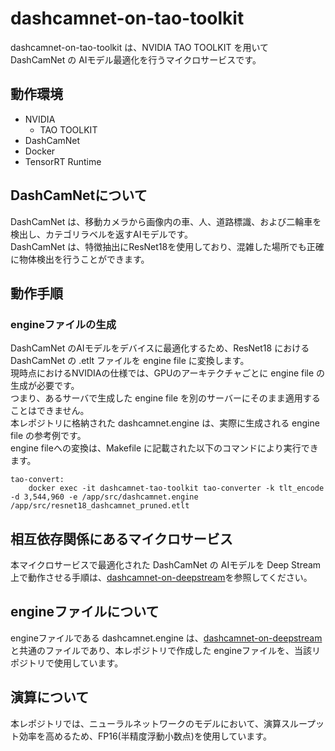 # dashcamnet-on-tao-toolkit
dashcamnet-on-tao-toolkit は、NVIDIA TAO TOOLKIT を用いて DashCamNet の AIモデル最適化を行うマイクロサービスです。  

## 動作環境
- NVIDIA 
    - TAO TOOLKIT
- DashCamNet
- Docker
- TensorRT Runtime

## DashCamNetについて
DashCamNet は、移動カメラから画像内の車、人、道路標識、および二輪車を検出し、カテゴリラベルを返すAIモデルです。  
DashCamNet は、特徴抽出にResNet18を使用しており、混雑した場所でも正確に物体検出を行うことができます。

## 動作手順

### engineファイルの生成
DashCamNet のAIモデルをデバイスに最適化するため、ResNet18 における DashCamNet の .etlt ファイルを engine file に変換します。  
現時点におけるNVIDIAの仕様では、GPUのアーキテクチャごとに engine file の生成が必要です。   
つまり、あるサーバで生成した engine file を別のサーバーにそのまま適用することはできません。  
本レポジトリに格納された dashcamnet.engine は、実際に生成される engine file の参考例です。  
engine fileへの変換は、Makefile に記載された以下のコマンドにより実行できます。

```
tao-convert:
	docker exec -it dashcamnet-tao-toolkit tao-converter -k tlt_encode -d 3,544,960 -e /app/src/dashcamnet.engine /app/src/resnet18_dashcamnet_pruned.etlt 
```

## 相互依存関係にあるマイクロサービス  
本マイクロサービスで最適化された DashCamNet の AIモデルを Deep Stream 上で動作させる手順は、[dashcamnet-on-deepstream](https://github.com/latonaio/dashcamnet-on-deepstream)を参照してください。  

## engineファイルについて
engineファイルである dashcamnet.engine は、[dashcamnet-on-deepstream](https://github.com/latonaio/dashcamnet-on-deepstream)と共通のファイルであり、本レポジトリで作成した engineファイルを、当該リポジトリで使用しています。  

## 演算について
本レポジトリでは、ニューラルネットワークのモデルにおいて、演算スループット効率を高めるため、FP16(半精度浮動小数点)を使用しています。  
